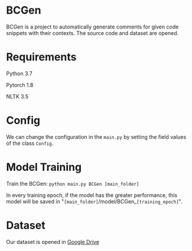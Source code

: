 # BCGen

BCGen is a project to automatically generate comments for given code snippets with their contexts.
The source code and dataset are opened.

# Requirements

Python 3.7

Pytorch 1.8

NLTK 3.5

# Config

We can change the configuration in the `main.py` by setting the field values of the class `Config`.

# Model Training

Train the BCGen: `python main.py BCGen [main_folder]`

In every training epoch, if the model has the greater performance, this model will be saved in "`[main_folder]`/model/BCGen_`[training_epoch]`".

# Dataset

Our dataset is opened in [Google Drive](https://drive.google.com/file/d/1tMeaY1-f8O9M3rtUDo8hjIlUG6IBmgJt/view?usp=sharing)
